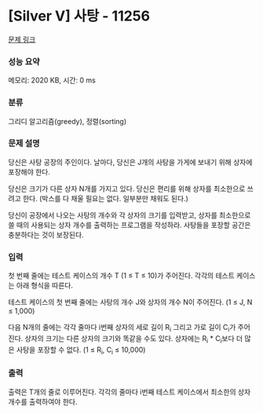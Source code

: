 # [Silver V] 사탕 - 11256 

[문제 링크](https://www.acmicpc.net/problem/11256) 

### 성능 요약

메모리: 2020 KB, 시간: 0 ms

### 분류

그리디 알고리즘(greedy), 정렬(sorting)

### 문제 설명

<p>당신은 사탕 공장의 주인이다. 날마다, 당신은 J개의 사탕을 가게에 보내기 위해 상자에 포장해야 한다.</p>

<p>당신은 크기가 다른 상자 N개를 가지고 있다. 당신은 편리를 위해 상자를 최소한으로 쓰려고 한다. (박스를 다 채울 필요는 없다. 일부분만 채워도 된다.)</p>

<p>당신이 공장에서 나오는 사탕의 개수와 각 상자의 크기를 입력받고, 상자를 최소한으로 쓸 때의 사용되는 상자 개수를 출력하는 프로그램을 작성하라. 사탕들을 포장할 공간은 충분하다는 것이 보장된다.</p>

### 입력 

 <p>첫 번째 줄에는 테스트 케이스의 개수 T (1 ≤ T ≤ 10)가 주어진다. 각각의 테스트 케이스는 아래 형식을 따른다.</p>

<p>테스트 케이스의 첫 번째 줄에는 사탕의 개수 J와 상자의 개수 N이 주어진다. (1 ≤ J, N ≤ 1,000)</p>

<p>다음 N개의 줄에는 각각 줄마다 i번째 상자의 세로 길이 R<sub>i</sub> 그리고 가로 길이 C<sub>i</sub>가 주어진다. 상자의 크기는 다른 상자의 크기와 똑같을 수도 있다. 상자에는 R<sub>i</sub> * C<sub>i</sub>보다 더 많은 사탕을 포장할 수 없다. (1 ≤ R<sub>i</sub>, C<sub>i</sub> ≤ 10,000)</p>

### 출력 

 <p>출력은 T개의 줄로 이루어진다. 각각의 줄마다 i번째 테스트 케이스에서 최소한의 상자 개수를 출력하여야 한다.</p>

